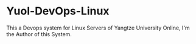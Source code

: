 # Yuol-DevOps-Linux
This a Devops system for Linux Servers of Yangtze University Online, I'm the Author of this System.
